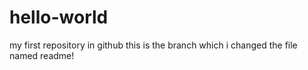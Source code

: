# hello-world
my first repository in github 
this is the branch which i changed the file named readme!
